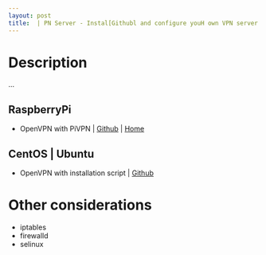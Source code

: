 ```yaml
---
layout: post
title:  | PN Server - Instal[Githubl and configure youH own VPN server (homefree)
---
```


# Description
...

## RaspberryPi
- OpenVPN with PiVPN | [Github](https://github.com/pivpn/pivpn) | [Home](http://www.pivpn.io/)

## CentOS | Ubuntu
- OpenVPN with installation script | [Github](https://github.com/Nyr/openvpn-install)

# Other considerations
- iptables
- firewalld
- selinux
